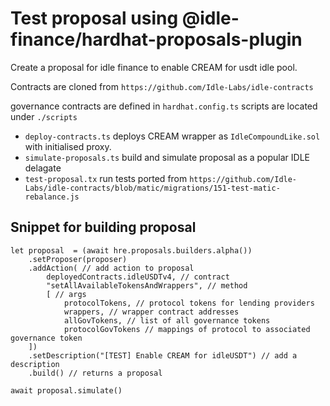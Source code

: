 # Test proposal using @idle-finance/hardhat-proposals-plugin

Create a proposal for idle finance to enable CREAM for usdt idle pool.

Contracts are cloned from `https://github.com/Idle-Labs/idle-contracts`

governance contracts are defined in `hardhat.config.ts`
scripts are located under `./scripts`

- `deploy-contracts.ts` deploys CREAM wrapper as `IdleCompoundLike.sol` with initialised proxy.
- `simulate-proposals.ts` build and simulate proposal as a popular IDLE delagate
- `test-proposal.tx` run tests ported from `https://github.com/Idle-Labs/idle-contracts/blob/matic/migrations/151-test-matic-rebalance.js`


## Snippet for building proposal

```
let proposal  = (await hre.proposals.builders.alpha())
    .setProposer(proposer)
    .addAction( // add action to proposal
        deployedContracts.idleUSDTv4, // contract
        "setAllAvailableTokensAndWrappers", // method
        [ // args
            protocolTokens, // protocol tokens for lending providers
            wrappers, // wrapper contract addresses
            allGovTokens, // list of all governance tokens
            protocolGovTokens // mappings of protocol to associated governance token
    ])
    .setDescription("[TEST] Enable CREAM for idleUSDT") // add a description
    .build() // returns a proposal

await proposal.simulate()
```
